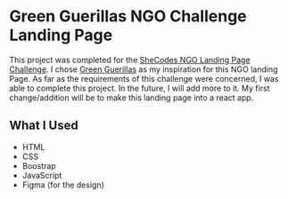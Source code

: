# Green Guerillas NGO Challenge Landing Page 

This project was completed for the [SheCodes NGO Landing Page Challenge](https://www.shecodes.io/contests/ngo-landing-page/instructions#instructions). I chose [Green Guerillas](https://www.greenguerillas.org/) as my inspiration for this NGO landing Page. As far as the requirements of this challenge were concerned, I was able to complete this project. In the future, I will add more to it. My first change/addition will be to make this landing page into a react app. 

## What I Used

- HTML
- CSS
- Boostrap 
- JavaScript 
- Figma (for the design)





